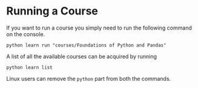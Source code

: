 

# Running a Course
If you want to run a course you simply need to run the following command on the console.
```
python learn run "courses/Foundations of Python and Pandas"
```
A list of all the available courses can be acquired by running
```
python learn list
```
Linux users can remove the `python` part from both the commands.


